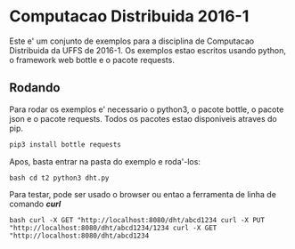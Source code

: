 # Computacao Distribuida 2016-1

Este e' um conjunto de exemplos para a disciplina de Computacao Distribuida da UFFS de 2016-1.
Os exemplos estao escritos usando python, o framework web bottle e o pacote requests.

## Rodando

Para rodar os exemplos e' necessario o python3, o pacote bottle, o pacote json e o pacote requests.
Todos os pacotes estao disponiveis atraves do pip.

```bash
pip3 install bottle requests
```

Apos, basta entrar na pasta do exemplo e roda'-los:

``bash
cd t2
python3 dht.py
``

Para testar, pode ser usado o browser ou entao a ferramenta de linha de comando ***curl***

``bash
curl -X GET "http://localhost:8080/dht/abcd1234
curl -X PUT "http://localhost:8080/dht/abcd1234/1234
curl -X GET "http://localhost:8080/dht/abcd1234
``
